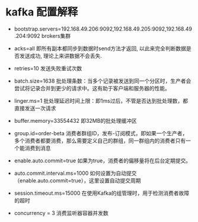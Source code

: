 # kafka 配置解释

* bootstrap.servers=192.168.49.206:9092,192.168.49.205:9092,192.168.49.204:9092 brokers集群
* acks=all     即所有副本都同步到数据时send方法才返回, 以此来完全判断数据是否发送成功, 理论上来讲数据不会丢失.        
* retries=10 发送失败重试次数
* batch.size=1638 批处理条数：当多个记录被发送到同一个分区时，生产者会尝试将记录合并到更少的请求中。这有助于客户端和服务器的性能。
* linger.ms=1 批处理延迟时间上限：即1ms过后，不管是否达到批处理数，都直接发送一次请求
* buffer.memory=33554432 即32MB的批处理缓冲区

* group.id=order-beta  消费者群组ID，发布-订阅模式，即如果一个生产者，多个消费者都要消费，那么需要定义自己的群组，同一群组内的消费者只有一个能消费到消息
* enable.auto.commit=true 如果为true，消费者的偏移量将在后台定期提交。
* auto.commit.interval.ms=1000 如何设置为自动提交（enable.auto.commit=true），这里设置自动提交周期
* session.timeout.ms=15000 在使用Kafka的组管理时，用于检测消费者故障的超时
* concurrency = 3 消费监听器容器并发数
